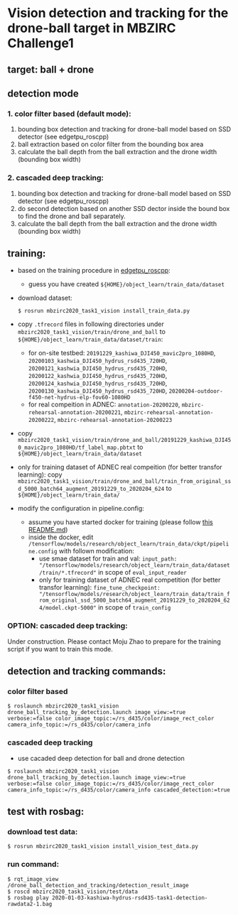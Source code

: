 # Vision detection and tracking for the drone-ball target in MBZIRC Challenge1


## target: ball + drone

## detection mode
### 1. color filter based (default mode):
1. bounding box detection and tracking for drone-ball model based on SSD detector (see edgetpu_roscpp)
2. ball extraction based on color filter from the bounding box area
3. calculate the ball depth from the ball extraction and the drone width (bounding box width)

### 2. cascaded deep tracking:
1. bounding box detection and tracking for drone-ball model based on SSD detector (see edgetpu_roscpp)
2. do second detection based on another SSD dector inside the bound box to find the drone and ball separately.
3. calculate the ball depth from the ball extraction and the drone width (bounding box width)

## training:
- based on the training procedure in [edgetpu_roscpp](https://github.com/tongtybj/edgetpu_roscpp/blob/master/training/README.md):
  - guess you have created `${HOME}/object_learn/train_data/dataset`
- download dataset:
  ```
  $ rosrun mbzirc2020_task1_vision install_train_data.py
  ```
- copy `.tfrecord` files in following directories under `mbzirc2020_task1_vision/train/drone_and_ball` to `${HOME}/object_learn/train_data/dataset/train`:
  - for on-site testbed: `20191229_kashiwa_DJI450_mavic2pro_1080HD`, `20200103_kashwia_DJI450_hydrus_rsd435_720HD`, `20200121_kashwia_DJI450_hydrus_rsd435_720HD`, `20200122_kashwia_DJI450_hydrus_rsd435_720HD`, `20200124_kashwia_DJI450_hydrus_rsd435_720HD`, `20200130_kashwia_DJI450_hydrus_rsd435_720HD`, `20200204-outdoor-f450-net-hydrus-elp-fov60-1080HD`
  - for real compeition in ADNEC: `annotation-20200220`, `mbzirc-rehearsal-annotation-20200221`, `mbzirc-rehearsal-annotation-20200222`, `mbzirc-rehearsal-annotation-20200223`

- copy `mbzirc2020_task1_vision/train/drone_and_ball/20191229_kashiwa_DJI450_mavic2pro_1080HD/tf_label_map.pbtxt` to `${HOME}/object_learn/train_data/dataset`

- only for training dataset of ADNEC real compeition (for better transfor learning): copy `mbzirc2020_task1_vision/train/drone_and_ball/train_from_original_ssd_5000_batch64_augment_20191229_to_2020204_624` to `${HOME}/object_learn/train_data/`

- modify the configuration in pipeline.config:
  - assume you have started docker for training (please follow [this README.md](https://github.com/tongtybj/edgetpu_roscpp/blob/master/training/README.md))
  - inside the docker, edit `/tensorflow/models/research/object_learn/train_data/ckpt/pipeline.config` with follown modification:
    - use smae dataset for train and val: `input_path: "/tensorflow/models/research/object_learn/train_data/dataset/train/*.tfrecord"` in scope of `eval_input_reader`
    - only for training dataset of ADNEC real competition (for better transfor learning): `fine_tune_checkpoint: "/tensorflow/models/research/object_learn/train_data/train_from_original_ssd_5000_batch64_augment_20191229_to_2020204_624/model.ckpt-5000"` in scope of `train_config`


### OPTION: cascaded deep tracking:

Under construction. Please contact Moju Zhao to prepare for the training script if you want to train this mode.


##  detection and tracking commands:

### color filter based
```
$ roslaunch mbzirc2020_task1_vision drone_ball_tracking_by_detection.launch image_view:=true verbose:=false color_image_topic:=/rs_d435/color/image_rect_color camera_info_topic:=/rs_d435/color/camera_info
```

### cascaded deep tracking

- use cacaded deep detection for ball and drone detection
```
$ roslaunch mbzirc2020_task1_vision drone_ball_tracking_by_detection.launch image_view:=true verbose:=false color_image_topic:=/rs_d435/color/image_rect_color camera_info_topic:=/rs_d435/color/camera_info cascaded_detection:=true
```

## test with rosbag:

### download test data:
```
$ rosrun mbzirc2020_task1_vision install_vision_test_data.py
```

### run command:
```
$ rqt_image_view /drone_ball_detection_and_tracking/detection_result_image
$ roscd mbzirc2020_task1_vision/test/data
$ rosbag play 2020-01-03-kashiwa-hydrus-rsd435-task1-detection-rawdata2-1.bag
```

